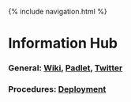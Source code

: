 {% include navigation.html %}

# Information Hub
### General: <a href="https://github.com/nighthawkcoders/nighthawk_csa/wiki">Wiki</a>, <a href="https://padlet.com/jmortensen7/csa2022tri2">Padlet</a>, <a href="https://twitter.com/NighthawkCoding">Twitter</a>
### Procedures: <a href="https://github.com/nighthawkcoders/nighthawk_csa/wiki/Deployment">Deployment</a>

